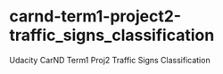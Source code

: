 # carnd-term1-project2-traffic_signs_classification
Udacity CarND Term1 Proj2 Traffic Signs Classification
